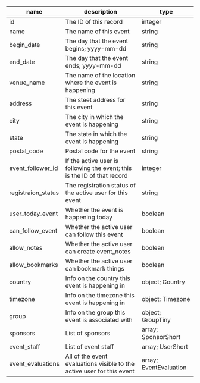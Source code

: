 | name               | description                                                              | type                   |
|--------------------|--------------------------------------------------------------------------|------------------------|
| id                 | The ID of this record                                                    | integer                |
| name               | The name of this event                                                   | string                 |
| begin_date         | The day that the event begins; yyyy-mm-dd                                | string                 |
| end_date           | The day that the event ends; yyyy-mm-dd                                  | string                 |
| venue_name         | The name of the location where the event is happening                    | string                 |
| address            | The steet address for this event                                         | string                 |
| city               | The city in which the event is happening                                 | string                 |
| state              | The state in which the event is happening                                | string                 |
| postal_code        | Postal code for the event                                                | string                 |
| event_follower_id  | If the active user is following the event; this is the ID of that record | integer                |
| registraion_status | The registration status of the active user for this event                | string                 |
| user_today_event   | Whether the event is happening today                                     | boolean                |
| can_follow_event   | Whether the active user can follow this event                            | boolean                |
| allow_notes        | Whether the active user can create event_notes                           | boolean                |
| allow_bookmarks    | Whether the active user can bookmark things                              | boolean                |
| country            | Info on the country this event is happening in                           | object; Country        |
| timezone           | Info on the timezone this event is happening in                          | object: Timezone       |
| group              | Info on the group this event is associated with                          | object; GroupTiny      |
| sponsors           | List of sponsors                                                         | array; SponsorShort    |
| event_staff        | List of event staff                                                      | array; UserShort       |
| event_evaluations  | All of the event evaluations visible to the active user for this event   | array; EventEvaluation |